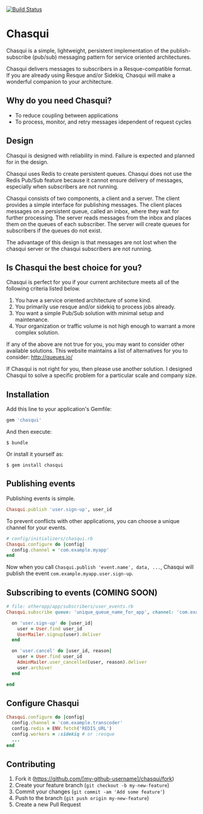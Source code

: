 [![Build Status](https://travis-ci.org/jbgo/chasqui.svg?branch=master)](https://travis-ci.org/jbgo/chasqui)

# Chasqui

Chasqui is a simple, lightweight, persistent implementation of the publish-subscribe (pub/sub)
messaging pattern for service oriented architectures.

Chasqui delivers messages to subscribers in a Resque-compatible format. If you are already
using Resque and/or Sidekiq, Chasqui will make a wonderful companion to your architecture.

## Why do you need Chasqui?

* To reduce coupling between applications
* To process, monitor, and retry messages idependent of request cycles

## Design

Chasqui is designed with reliability in mind.
Failure is expected and planned for in the design.

Chasqui uses Redis to create persistent queues. Chasqui does not use the Redis Pub/Sub feature
because it cannot ensure delivery of messages, especially when subscribers are not running.

Chasqui consists of two components, a client and a server.
The client provides a simple interface for publishing messages. The client places messages
on a persistent queue, called an inbox, where they wait for further processing.
The server reads messages from the inbox and places them on the queues of each subscriber.
The server will create queues for subscribers if the queues do not exist.

The advantage of this design is that messages are not lost when the chasqui server or the
chasqui subscribers are not running.

## Is Chasqui the best choice for you?

Chasqui is perfect for you if your current architecture meets all of the following criteria
listed below.

1. You have a service oriented architecture of some kind.
2. You primarily use resque and/or sidekiq to process jobs already.
3. You want a simple Pub/Sub solution with minimal setup and maintenance.
4. Your organization or traffic volume is not high enough to warrant a more complex solution.

If any of the above are not true for you, you may want to consider other available solutions.
This website maintains a list of alternatives for you to consider: http://queues.io/

If Chasqui is not right for you, then please use another solution. I designed Chasqui to
solve a specific problem for a particular scale and company size.

## Installation

Add this line to your application's Gemfile:

```ruby
gem 'chasqui'
```

And then execute:

    $ bundle

Or install it yourself as:

    $ gem install chasqui

## Publishing events

Publishing events is simple.

```rb
Chasqui.publish 'user.sign-up', user_id
```

To prevent conflicts with other applications, you can choose a unique channel for your events.

```rb
# config/initializers/chasqui.rb
Chasqui.configure do |config|
  config.channel = 'com.example.myapp'
end
```

Now when you call `Chasqui.publish 'event.name', data, ...`, Chasqui will publish the event
`com.example.myapp.user.sign-up`.

## Subscribing to events (COMING SOON)

```rb
# file: otherapp/app/subscribers/user_events.rb
Chasqui.subscribe queue: 'unique_queue_name_for_app', channel: 'com.example.myapp' do

  on 'user.sign-up' do |user_id|
    user = User.find user_id
    UserMailer.signup(user).deliver
  end

  on 'user.cancel' do |user_id, reason|
    user = User.find user_id
    AdminMailer.user_cancelled(user, reason).deliver
    user.archive!
  end

end
```

## Configure Chasqui

```rb
Chasqui.configure do |config|
  config.channel = 'com.example.transcoder'
  config.redis = ENV.fetch('REDIS_URL')
  config.workers = :sidekiq # or :resque
  ...
end
```

## Contributing

1. Fork it (https://github.com/[my-github-username]/chasqui/fork)
2. Create your feature branch (`git checkout -b my-new-feature`)
3. Commit your changes (`git commit -am 'Add some feature'`)
4. Push to the branch (`git push origin my-new-feature`)
5. Create a new Pull Request

